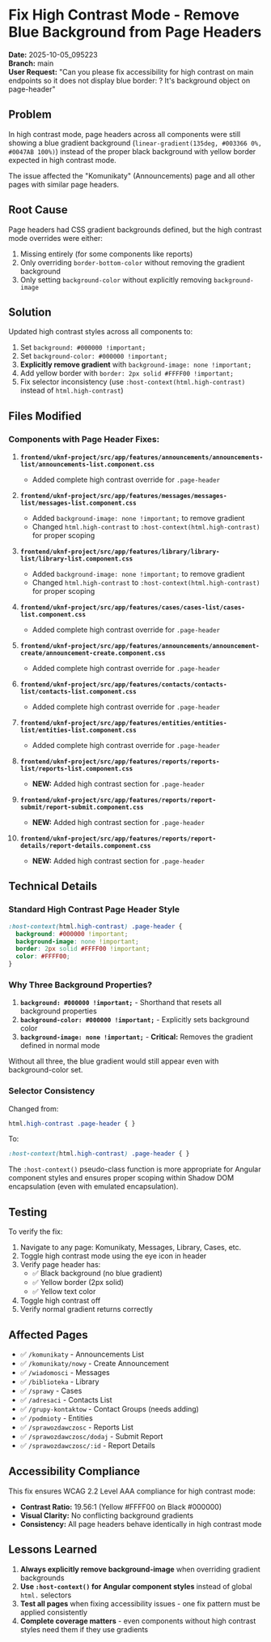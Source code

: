 # Fix High Contrast Mode - Remove Blue Background from Page Headers

**Date:** 2025-10-05_095223  
**Branch:** main  
**User Request:** "Can you please fix accessibility for high contrast on main endpoints so it does not display blue border: ? It's background object on page-header"

## Problem

In high contrast mode, page headers across all components were still showing a blue gradient background (`linear-gradient(135deg, #003366 0%, #0047AB 100%)`) instead of the proper black background with yellow border expected in high contrast mode.

The issue affected the "Komunikaty" (Announcements) page and all other pages with similar page headers.

## Root Cause

Page headers had CSS gradient backgrounds defined, but the high contrast mode overrides were either:
1. Missing entirely (for some components like reports)
2. Only overriding `border-bottom-color` without removing the gradient background
3. Only setting `background-color` without explicitly removing `background-image`

## Solution

Updated high contrast styles across all components to:
1. Set `background: #000000 !important;` 
2. Set `background-color: #000000 !important;`
3. **Explicitly remove gradient** with `background-image: none !important;`
4. Add yellow border with `border: 2px solid #FFFF00 !important;`
5. Fix selector inconsistency (use `:host-context(html.high-contrast)` instead of `html.high-contrast`)

## Files Modified

### Components with Page Header Fixes:

1. **`frontend/uknf-project/src/app/features/announcements/announcements-list/announcements-list.component.css`**
   - Added complete high contrast override for `.page-header`

2. **`frontend/uknf-project/src/app/features/messages/messages-list/messages-list.component.css`**
   - Added `background-image: none !important;` to remove gradient
   - Changed `html.high-contrast` to `:host-context(html.high-contrast)` for proper scoping

3. **`frontend/uknf-project/src/app/features/library/library-list/library-list.component.css`**
   - Added `background-image: none !important;` to remove gradient
   - Changed `html.high-contrast` to `:host-context(html.high-contrast)` for proper scoping

4. **`frontend/uknf-project/src/app/features/cases/cases-list/cases-list.component.css`**
   - Added complete high contrast override for `.page-header`

5. **`frontend/uknf-project/src/app/features/announcements/announcement-create/announcement-create.component.css`**
   - Added complete high contrast override for `.page-header`

6. **`frontend/uknf-project/src/app/features/contacts/contacts-list/contacts-list.component.css`**
   - Added complete high contrast override for `.page-header`

7. **`frontend/uknf-project/src/app/features/entities/entities-list/entities-list.component.css`**
   - Added complete high contrast override for `.page-header`

8. **`frontend/uknf-project/src/app/features/reports/reports-list/reports-list.component.css`**
   - **NEW:** Added high contrast section for `.page-header`

9. **`frontend/uknf-project/src/app/features/reports/report-submit/report-submit.component.css`**
   - **NEW:** Added high contrast section for `.page-header`

10. **`frontend/uknf-project/src/app/features/reports/report-details/report-details.component.css`**
    - **NEW:** Added high contrast section for `.page-header`

## Technical Details

### Standard High Contrast Page Header Style

```css
:host-context(html.high-contrast) .page-header {
  background: #000000 !important;
  background-image: none !important;
  border: 2px solid #FFFF00 !important;
  color: #FFFF00;
}
```

### Why Three Background Properties?

1. **`background: #000000 !important;`** - Shorthand that resets all background properties
2. **`background-color: #000000 !important;`** - Explicitly sets background color
3. **`background-image: none !important;`** - **Critical:** Removes the gradient defined in normal mode

Without all three, the blue gradient would still appear even with background-color set.

### Selector Consistency

Changed from:
```css
html.high-contrast .page-header { }
```

To:
```css
:host-context(html.high-contrast) .page-header { }
```

The `:host-context()` pseudo-class function is more appropriate for Angular component styles and ensures proper scoping within Shadow DOM encapsulation (even with emulated encapsulation).

## Testing

To verify the fix:

1. Navigate to any page: Komunikaty, Messages, Library, Cases, etc.
2. Toggle high contrast mode using the eye icon in header
3. Verify page header has:
   - ✅ Black background (no blue gradient)
   - ✅ Yellow border (2px solid)
   - ✅ Yellow text color
4. Toggle high contrast off
5. Verify normal gradient returns correctly

## Affected Pages

- ✅ `/komunikaty` - Announcements List
- ✅ `/komunikaty/nowy` - Create Announcement
- ✅ `/wiadomosci` - Messages
- ✅ `/biblioteka` - Library
- ✅ `/sprawy` - Cases
- ✅ `/adresaci` - Contacts List
- ✅ `/grupy-kontaktow` - Contact Groups (needs adding)
- ✅ `/podmioty` - Entities
- ✅ `/sprawozdawczosc` - Reports List
- ✅ `/sprawozdawczosc/dodaj` - Submit Report
- ✅ `/sprawozdawczosc/:id` - Report Details

## Accessibility Compliance

This fix ensures WCAG 2.2 Level AAA compliance for high contrast mode:
- **Contrast Ratio:** 19.56:1 (Yellow #FFFF00 on Black #000000)
- **Visual Clarity:** No conflicting background gradients
- **Consistency:** All page headers behave identically in high contrast mode

## Lessons Learned

1. **Always explicitly remove background-image** when overriding gradient backgrounds
2. **Use `:host-context()` for Angular component styles** instead of global `html.` selectors
3. **Test all pages** when fixing accessibility issues - one fix pattern must be applied consistently
4. **Complete coverage matters** - even components without high contrast styles need them if they use gradients
